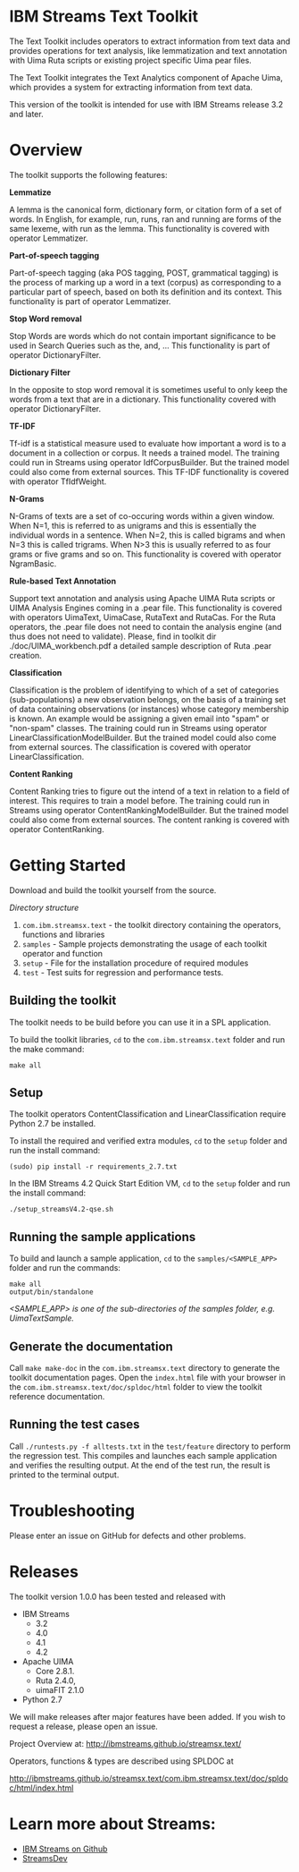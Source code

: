 # IBM Streams Text Toolkit

The Text Toolkit includes operators to extract information from text data and provides operations for text analysis, like lemmatization and text annotation with Uima Ruta scripts or existing project specific Uima pear files.

The Text Toolkit integrates the Text Analytics component of Apache Uima, which provides a system for extracting information from text data.

This version of the toolkit is intended for use with IBM Streams release 3.2 and later.


# Overview

The toolkit supports the following features:

**Lemmatize**

A lemma is the canonical form, dictionary form, or citation form of a set of words.
In English, for example, run, runs, ran and running are forms of the same lexeme, with run as the lemma.
This functionality is covered with operator Lemmatizer. 

**Part-of-speech tagging**

Part-of-speech tagging (aka POS tagging, POST, grammatical tagging) is the process of marking up a word in a text (corpus) as corresponding to a particular part of speech, based on both its definition and its context.
This functionality is part of operator Lemmatizer. 

**Stop Word removal**

Stop Words are words which do not contain important significance to be used in Search Queries such as the, and, ...
This functionality is part of operator DictionaryFilter.

**Dictionary Filter**

In the opposite to stop word removal it is sometimes useful to only keep the words from a text that are in a dictionary.
This functionality covered with operator DictionaryFilter.

**TF-IDF**

Tf-idf is a statistical measure used to evaluate how important a word is to a document in a collection or corpus. It needs a trained model.
The training could run in Streams using operator IdfCorpusBuilder. But the trained model could also come from external sources.
This TF-IDF functionality is covered with operator TfIdfWeight. 

**N-Grams**

N-Grams of texts are a set of co-occuring words within a given window.
When N=1, this is referred to as unigrams and this is essentially the individual words in a sentence.
When N=2, this is called bigrams and 
when N=3 this is called trigrams.
When N>3 this is usually referred to as four grams or five grams and so on. 
This functionality is covered with operator NgramBasic.

**Rule-based Text Annotation**

Support text annotation and analysis using Apache UIMA Ruta scripts or UIMA Analysis Engines coming in a .pear file.
This functionality is covered with operators UimaText, UimaCase, RutaText and RutaCas.
For the Ruta operators, the .pear file does not need to contain the analysis engine (and thus does not need to validate).
Please, find in toolkit dir ./doc/UIMA_workbench.pdf a detailed sample description of Ruta .pear creation.

**Classification**

Classification is the problem of identifying to which of a set of categories (sub-populations) a new observation belongs, on the basis of a training set of data containing observations (or instances) whose category membership is known. An example would be assigning a given email into "spam" or "non-spam" classes.
The training could run in Streams using operator LinearClassificationModelBuilder. But the trained model could also come from external sources.
The classification is covered with operator LinearClassification.

**Content Ranking**

Content Ranking tries to figure out the intend of a text in relation to a field of interest. This requires to train a model before.
The training could run in Streams using operator ContentRankingModelBuilder. But the trained model could also come from external sources.
The content ranking is covered with operator ContentRanking.

# Getting Started

Download and build the toolkit yourself from the source.

*Directory structure*

1. `com.ibm.streamsx.text` - the toolkit directory containing the operators, functions and libraries
2. `samples` - Sample projects demonstrating the usage of each toolkit operator and function
3. `setup` - File for the installation procedure of required modules
4. `test` - Test suits for regression and performance tests.

## Building the toolkit

The toolkit needs to be build before you can use it in a SPL application.

To build the toolkit libraries, `cd` to the `com.ibm.streamsx.text` folder and run the make command:

    make all

## Setup

The toolkit operators ContentClassification and LinearClassification require Python 2.7 be installed.

To install the required and verified extra modules, `cd` to the `setup` folder and run the install command:

    (sudo) pip install -r requirements_2.7.txt

In the IBM Streams 4.2 Quick Start Edition VM, `cd` to the `setup` folder and run the install command:

    ./setup_streamsV4.2-qse.sh

## Running the sample applications

To build and launch a sample application, `cd` to the `samples/<SAMPLE_APP>` folder and run the commands:

    make all
    output/bin/standalone
    
*\<SAMPLE_APP\> is one of the sub-directories of the samples folder, e.g. UimaTextSample.*

## Generate the documentation

Call `make make-doc` in the `com.ibm.streamsx.text` directory to generate the toolkit documentation pages.
Open the `index.html` file with your browser in the `com.ibm.streamsx.text/doc/spldoc/html` folder to view the toolkit reference documentation.

## Running the test cases

Call `./runtests.py -f alltests.txt` in the `test/feature` directory to perform the regression test.
This compiles and launches each sample application and verifies the resulting output.
At the end of the test run, the result is printed to the terminal output.

# Troubleshooting

Please enter an issue on GitHub for defects and other problems. 

# Releases

The toolkit version 1.0.0 has been tested and released with
* IBM Streams
    + 3.2
    + 4.0
    + 4.1
    + 4.2
* Apache UIMA
    + Core 2.8.1.
    + Ruta 2.4.0,
    + uimaFIT 2.1.0
* Python 2.7

We will make releases after major features have been added. If you wish to request a release, please open an issue.

Project Overview at: http://ibmstreams.github.io/streamsx.text/

Operators, functions & types are described using SPLDOC at

http://ibmstreams.github.io/streamsx.text/com.ibm.streamsx.text/doc/spldoc/html/index.html

# Learn more about Streams:

* [IBM Streams on Github](http://ibmstreams.github.io/)
* [StreamsDev](https://developer.ibm.com/streamsdev/)
